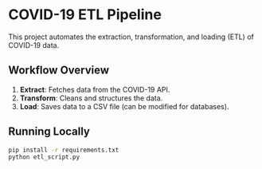 # COVID-19 ETL Pipeline

This project automates the extraction, transformation, and loading (ETL) of COVID-19 data.

## Workflow Overview
1. **Extract**: Fetches data from the COVID-19 API.
2. **Transform**: Cleans and structures the data.
3. **Load**: Saves data to a CSV file (can be modified for databases).

## Running Locally
```bash
pip install -r requirements.txt
python etl_script.py